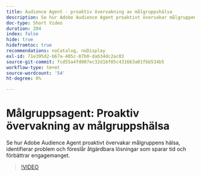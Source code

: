 ```yaml
---
title: Audience Agent - proaktiv övervakning av målgruppshälsa
description: Se hur Adobe Audience Agent proaktivt övervakar målgruppens hälsa, identifierar problem och föreslår åtgärdbara lösningar som sparar tid och förbättrar engagemanget.
doc-type: Short Video
duration: 204
index: false
hide: true
hidefromtoc: true
recommendations: noCatalog, noDisplay
exl-id: 71e395d2-b67a-485c-87b0-dab34dc2ac03
source-git-commit: fcd55a4fd007ec32d1bf05c431663a01fbb534b5
workflow-type: tm+mt
source-wordcount: '54'
ht-degree: 0%

---
```


# Målgruppsagent: Proaktiv övervakning av målgruppshälsa

Se hur Adobe Audience Agent proaktivt övervakar målgruppens hälsa, identifierar problem och föreslår åtgärdbara lösningar som sparar tid och förbättrar engagemanget.

<!-- 62_S653_3442539_203_audience-agent-proactive-audience-health-monitoring -->
>[!VIDEO](https://video.tv.adobe.com/v/3458303/?learn=on&enablevpops=true)
